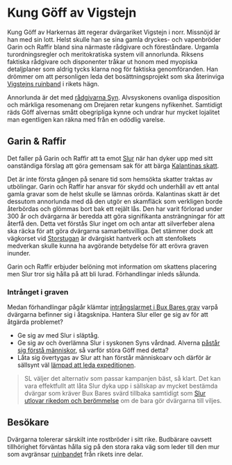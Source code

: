 <title>Kung Göff av Vigstejn - Gravsådd</title>

# Kung Göff av Vigstejn

Kung Göff av Harkernas ätt regerar dvärgariket Vigstejn i norr. Missnöjd är han med sin lott. Helst skulle han se sina gamla dryckes- och vapenbröder Garin och Raffir bland sina närmaste rådgivare och föreståndare. Urgamla turordningsregler och meritokratiska system vill annorlunda. Riksens faktiska rådgivare och disponenter tråkar ut honom med myopiska detaljplaner som aldrig tycks klarna nog för faktiska genomföranden. Han drömmer om att personligen leda det bosättningsprojekt som ska återinviga [Vigstejns ruinband](vigstejns_ruinband.html) i rikets hägn.

Annorlunda är det med [rådgivarna Syn](syskonen_syn.html). Alvsyskonens ovanliga disposition och märkliga resomenang om Drejaren retar kungens nyfikenhet. Samtidigt räds Göff alvernas smått obegripliga kynne och undrar hur mycket lojalitet man egentligen kan räkna med från en odödlig varelse.

## Garin & Raffir

Det faller på Garin och Raffir att ta emot [Slur](slur.html) när han dyker upp med sitt oanständiga förslag att göra gemensam sak för att bärga [Kalantinas skatt](kalantina.html).

Det är inte första gången på senare tid som hemsökta skatter traktas av utbölingar. Garin och Raffir har ansvar för skydd och underhåll av ett antal gamla gravar som de helst skulle se lämnas orörda. Kalantinas skatt är det dessutom annorlunda med då den utgör en skamfläck som verkligen borde återbördas och glömmas bort bak ett rejält lås. Den har varit förlorad under 300 år och dvärgarna är beredda att göra signifikanta ansträngningar för att återfå den. Detta vet förstås Slur inget om och antar att silverfeber alena ska räcka för att göra dvärgarna samarbetsvilliga. Det stämmer dock att vägkorset vid [Storstugan](storstugan.html) är dvärgiskt hantverk och att stenfolkets medverkan skulle kunna ha avgörande betydelse för att erövra graven inunder.

Garin och Raffir erbjuder belöning mot information om skattens placering men Slur tror sig hålla på att bli lurad. Förhandlingar inleds sålunda.

### Intrånget i graven

Medan förhandlingar pågår klämtar [intrångslarmet i Bux Bares grav](gravröset.html#vad-hander-sedan) varpå dvärgarna befinner sig i åtagsknipa. Hantera Slur eller ge sig av för att åtgärda problemet?

* Ge sig av med Slur i släptåg.
* Ge sig av och överlämna Slur i syskonen Syns vårdnad. Alverna [påstår sig förstå människor](syskonen_syn.html#slur), så varför störa Göff med detta?
* Låta sig övertygas av Slur att han förstår människoarv och därför är sällsynt väl [lämpad att leda expeditionen](slur.html#narrativ-funktion).

> SL väljer det alternativ som passar kampanjen bäst, så klart. Det kan vara effektfullt att låta Slur dyka upp i sällskap av mycket bestämda dvärgar som kräver Bux Bares svärd tillbaka samtidigt som [Slur utlovar rikedom och berömmelse](slur.html#narrativ-funktion) om de bara gör dvärgarna till viljes.

## Besökare

Dvärgarna tolererar särskilt inte rostbröder i sitt rike. Budbärare oavsett tillhörighet förväntas hålla sig på den stora raka väg som leder till den mur som avgränsar [ruinbandet](vigstejns_ruinband.html) från rikets inre delar.
